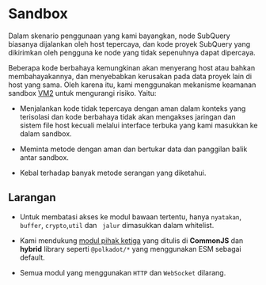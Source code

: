 # Sandbox

Dalam skenario penggunaan yang kami bayangkan, node SubQuery biasanya dijalankan oleh host tepercaya, dan kode proyek SubQuery yang dikirimkan oleh pengguna ke node yang tidak sepenuhnya dapat dipercaya.

Beberapa kode berbahaya kemungkinan akan menyerang host atau bahkan membahayakannya, dan menyebabkan kerusakan pada data proyek lain di host yang sama. Oleh karena itu, kami menggunakan mekanisme keamanan sandbox [VM2](https://www.npmjs.com/package/vm2) untuk mengurangi risiko. Yaitu:

- Menjalankan kode tidak tepercaya dengan aman dalam konteks yang terisolasi dan kode berbahaya tidak akan mengakses jaringan dan sistem file host kecuali melalui interface terbuka yang kami masukkan ke dalam sandbox.

- Meminta metode dengan aman dan bertukar data dan panggilan balik antar sandbox.

- Kebal terhadap banyak metode serangan yang diketahui.

## Larangan

- Untuk membatasi akses ke modul bawaan tertentu, hanya `nyatakan`, `buffer`, `crypto`,`util` dan ` jalur` dimasukkan dalam whitelist.

- Kami mendukung [modul pihak ketiga](../create/mapping.md#third-party-libraries) yang ditulis di **CommonJS** dan **hybrid** library seperti `@polkadot/*` yang menggunakan ESM sebagai default.

- Semua modul yang menggunakan `HTTP` dan `WebSocket` dilarang.
